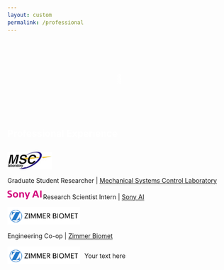```yaml
---
layout: custom
permalink: /professional
---
```

<div class="colored-block-grey" style="margin-bottom: 10px;">
  <div class="container">
    <div class="column">
        <h2><p style="text-align: center;color:white;line-height: 120px" class="emoji-text">📄</p></h2>
    </div>
    <div class="column">
        <h2 style="color:white;text-align:left"> Professional Experience</h2>
    </div>
  </div>
</div>

<img src="professional/msc.jpg" height="40">

Graduate Student Researcher | [Mechanical Systems Control Laboratory](https://msc.berkeley.edu/)

<img src="professional/sony.svg" height="20"> Research Scientist Intern | [Sony AI](https://www.ai.sony/)

<img src="professional/zb.png" height="40">

Engineering Co-op | [Zimmer Biomet](https://www.zimmerbiomet.com/en)

<div style="display: flex; align-items: center;">
    <img src="professional/zb.png" height='40' alt="Zimmer Biomet">
    <div style="text-align: center; margin-left: 10px;">
        <p style=>Your text here</p>
    </div>
</div>
